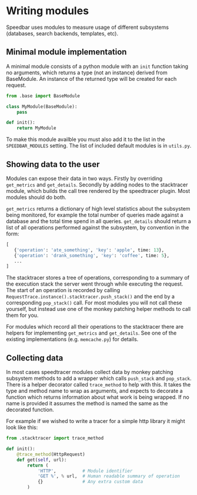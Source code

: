 # Writing modules

Speedbar uses modules to measure usage of different subsystems (databases, search backends,
templates, etc).

## Minimal module implementation

A minimal module consists of a python module with an `init` function taking no arguments, which
returns a type (not an instance) derived from BaseModule. An instance of the returned type will be
created for each request.

```python
from .base import BaseModule

class MyModule(BaseModule):
    pass

def init():
    return MyModule
```

To make this module availble you must also add it to the list in the `SPEEDBAR_MODULES` setting.
The list of included default modules is in `utils.py`.

## Showing data to the user

Modules can expose their data in two ways. Firstly by overriding `get_metrics` and `get_details`.
Secondly by adding nodes to the stacktracer module, which builds the call tree rendered by the
speedtracer plugin. Most modules should do both.

`get_metrics` returns a dictionary of high level statistics about the subsystem being monitored,
for example the total number of queries made against a database and the total time spend in all
queries. `get_details` should return a list of all operations performed against the subsystem,
by convention in the form:

```python
[
   {'operation': 'ate_something', 'key': 'apple', time: 13},
   {'operation': 'drank_something', 'key': 'coffee', time: 5},
   ...
]
```

The stacktracer stores a tree of operations, corresponding to a summary of the execution stack the
server went through while executing the request. The start of an operation is recorded by calling
`RequestTrace.instance().stacktracer.push_stack()` and the end by a corresponding `pop_stack()`
call. For most modules you will not call these yourself, but instead use one of the monkey patching
helper methods to call them for you.

For modules which record all their operations to the stacktracer there are helpers for implementing
`get_metrics` and `get_details`. See one of the existing implementations (e.g. `memcache.py`) for
details.

## Collecting data

In most cases speedtracer modules collect data by monkey patching subsystem methods to add a
wrapper which calls `push_stack` and `pop_stack`. There is a helper decorator called `trace_method`
to help with this. It takes the type and method name to wrap as arguments, and expects to decorate
a function which returns information about what work is being wrapped. If no name is provided it
assumes the method is named the same as the decorated function.

For example if we wished to write a tracer for a simple http library it might look like this:

```python
from .stacktracer import trace_method

def init():
    @trace_method(HttpRequest)
    def get(self, url):
        return (
            'HTTP',          # Module identifier
            'GET %', % url,  # Human readable summary of operation
            {}               # Any extra custom data
        )
```
